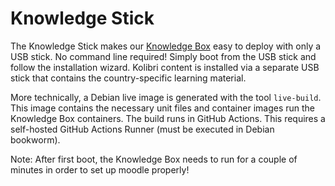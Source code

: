 # Knowledge Stick

The Knowledge Stick makes our [Knowledge Box](https://github.com/TechnologyWithoutBorders/TwB-Knowledge-Box) easy to deploy with only a USB stick. No command line required! Simply boot from the USB stick and follow the installation wizard. Kolibri content is installed via a separate USB stick that contains the country-specific learning material.

More technically, a Debian live image is generated with the tool `live-build`. This image contains the necessary unit files and container images run the Knowledge Box containers. The build runs in GitHub Actions. This requires a self-hosted GitHub Actions Runner (must be executed in Debian bookworm).

Note: After first boot, the Knowledge Box needs to run for a couple of minutes in order to set up moodle properly!
